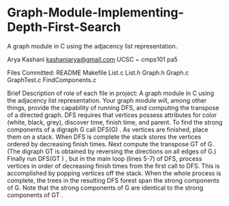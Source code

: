 # Graph-Module-Implementing-Depth-First-Search
A graph module in C using the adjacency list representation.

Arya Kashani
kashaniarya@gmail.com
UCSC ~ cmps101
pa5

Files Committed:
README 
Makefile 
List.c 
List.h
Graph.h
Graph.c 
GraphTest.c 
FindComponents.c

Brief Description of role of each file in project:
A graph module in C using the adjacency list representation.
Your graph module will, among other things, provide the capability of running DFS, 
and computing the transpose of a directed graph. DFS requires that vertices possess 
attributes for color (white, black, grey), discover time, finish time, and parent.
 To find the strong components of a digraph G call DFS(G) . As vertices are finished, place them on a stack.
 When DFS is complete the stack stores the vertices ordered by decreasing finish times. 
 Next compute the transpose GT of G. (The digraph GT is obtained by reversing the directions 
 on all edges of G.) Finally run DFS(GT ) , but in the main loop (lines 5-7) of DFS, 
 process vertices in order of decreasing finish times from the first call to DFS. 
 This is accomplished by popping vertices off the stack. When the whole process is complete, 
 the trees in the resulting DFS forest span the strong components of G. Note that the strong 
 components of G are identical to the strong components of GT .
